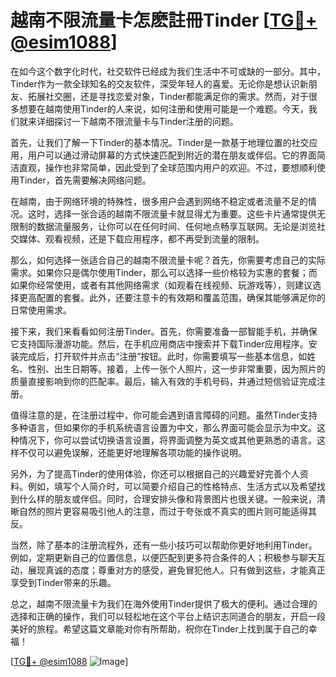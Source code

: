 # 越南不限流量卡怎麽註冊Tinder [[TG💪+ @esim1088](https://t.me/s/esim1088)]

在如今这个数字化时代，社交软件已经成为我们生活中不可或缺的一部分。其中，Tinder作为一款全球知名的交友软件，深受年轻人的喜爱。无论你是想认识新朋友、拓展社交圈，还是寻找恋爱对象，Tinder都能满足你的需求。然而，对于很多想要在越南使用Tinder的人来说，如何注册和使用可能是一个难题。今天，我们就来详细探讨一下越南不限流量卡与Tinder注册的问题。

首先，让我们了解一下Tinder的基本情况。Tinder是一款基于地理位置的社交应用，用户可以通过滑动屏幕的方式快速匹配到附近的潜在朋友或伴侣。它的界面简洁直观，操作也非常简单，因此受到了全球范围内用户的欢迎。不过，要想顺利使用Tinder，首先需要解决网络问题。

在越南，由于网络环境的特殊性，很多用户会遇到网络不稳定或者流量不足的情况。这时，选择一张合适的越南不限流量卡就显得尤为重要。这些卡片通常提供无限制的数据流量服务，让你可以在任何时间、任何地点畅享互联网。无论是浏览社交媒体、观看视频，还是下载应用程序，都不再受到流量的限制。

那么，如何选择一张适合自己的越南不限流量卡呢？首先，你需要考虑自己的实际需求。如果你只是偶尔使用Tinder，那么可以选择一些价格较为实惠的套餐；而如果你经常使用，或者有其他网络需求（如观看在线视频、玩游戏等），则建议选择更高配置的套餐。此外，还要注意卡的有效期和覆盖范围，确保其能够满足你的日常使用需求。

接下来，我们来看看如何注册Tinder。首先，你需要准备一部智能手机，并确保它支持国际漫游功能。然后，在手机应用商店中搜索并下载Tinder应用程序。安装完成后，打开软件并点击“注册”按钮。此时，你需要填写一些基本信息，如姓名、性别、出生日期等。接着，上传一张个人照片，这一步非常重要，因为照片的质量直接影响到你的匹配率。最后，输入有效的手机号码，并通过短信验证完成注册。

值得注意的是，在注册过程中，你可能会遇到语言障碍的问题。虽然Tinder支持多种语言，但如果你的手机系统语言设置为中文，那么界面可能会显示为中文。这种情况下，你可以尝试切换语言设置，将界面调整为英文或其他更熟悉的语言。这样不仅可以避免误解，还能更好地理解各项功能的操作说明。

另外，为了提高Tinder的使用体验，你还可以根据自己的兴趣爱好完善个人资料。例如，填写个人简介时，可以简要介绍自己的性格特点、生活方式以及希望找到什么样的朋友或伴侣。同时，合理安排头像和背景图片也很关键。一般来说，清晰自然的照片更容易吸引他人的注意，而过于夸张或不真实的图片则可能适得其反。

当然，除了基本的注册流程外，还有一些小技巧可以帮助你更好地利用Tinder。例如，定期更新自己的位置信息，以便匹配到更多符合条件的人；积极参与聊天互动，展现真诚的态度；尊重对方的感受，避免冒犯他人。只有做到这些，才能真正享受到Tinder带来的乐趣。

总之，越南不限流量卡为我们在海外使用Tinder提供了极大的便利。通过合理的选择和正确的操作，我们可以轻松地在这个平台上结识志同道合的朋友，开启一段美好的旅程。希望这篇文章能对你有所帮助，祝你在Tinder上找到属于自己的幸福！

[[TG💪+ @esim1088](https://t.me/s/esim1088) ![Image](https://i.postimg.cc/4NQfJmqS/Snipaste-2025-05-13-00-14-12.png)]
